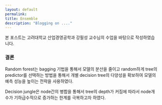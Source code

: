 ```yaml
---
layout: default
permalink:
title: Ensemble
description: "Blogging on ...."
---
```


 본 포스트는 고려대학교 산업경영공학과 강필성 교수님의 수업을 바탕으로 작성하였습니다.

### 결론
Random forest는 bagging 기법을 통해서 모델의 분산을 줄이고 random하게 tree의 predictor를 선택하는 방법을 통해서 개별 decision tree의 다양성을 확보하여 모델의 예측 성능을 높이는 전략을 사용하였다. 

Decision jungle은 node간의 병합을 통해서 tree의 depth가 커짐에 따라서 node개수가 기하급수적으로 증가하는 한계를 극복하고자 하였다.
